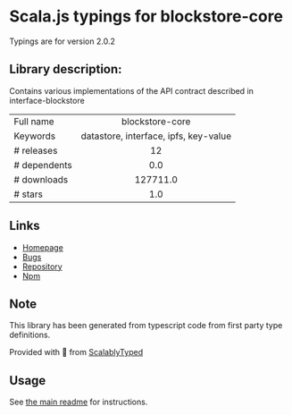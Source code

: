 
# Scala.js typings for blockstore-core

Typings are for version 2.0.2

## Library description:
Contains various implementations of the API contract described in interface-blockstore

|                    |                 |
| ------------------ | :-------------: |
| Full name          | blockstore-core |
| Keywords           | datastore, interface, ipfs, key-value |
| # releases         | 12 |
| # dependents       | 0.0 |
| # downloads        | 127711.0 |
| # stars            | 1.0 |

## Links
- [Homepage](https://github.com/ipfs/js-blockstore-core#readme)
- [Bugs](https://github.com/ipfs/js-blockstore-core/issues)
- [Repository](https://github.com/ipfs/js-blockstore-core)
- [Npm](https://www.npmjs.com/package/blockstore-core)
    


## Note
This library has been generated from typescript code from first party type definitions.

Provided with :purple_heart: from [ScalablyTyped](https://github.com/oyvindberg/ScalablyTyped)

## Usage
See [the main readme](../../readme.md) for instructions.


